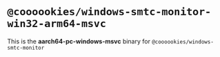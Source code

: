 # `@coooookies/windows-smtc-monitor-win32-arm64-msvc`

This is the **aarch64-pc-windows-msvc** binary for `@coooookies/windows-smtc-monitor`
